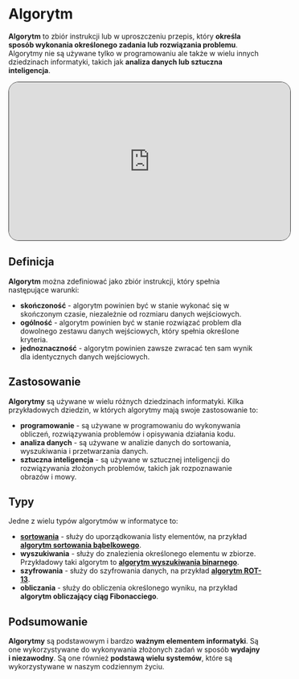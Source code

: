 # Algorytm

**Algorytm** to zbiór instrukcji lub w uproszczeniu przepis, który **określa sposób wykonania określonego zadania lub rozwiązania problemu**. Algorytmy nie są używane tylko w programowaniu ale także w wielu innych dziedzinach informatyki, takich jak **analiza danych lub sztuczna inteligencja**.

<iframe width="560" height="315" style="border: 1px solid rgb(49, 49, 49); border-radius: 20px;" src="https://www.youtube-nocookie.com/embed/6hfOvs8pY1k?si=b8pxxacTkmjKC9Jt" title="YouTube video player" frameborder="0" allow="accelerometer; autoplay; clipboard-write; encrypted-media; gyroscope; picture-in-picture; web-share" allowfullscreen></iframe>

## Definicja
**Algorytm** można zdefiniować jako zbiór instrukcji, który spełnia następujące warunki:
- **skończoność** - algorytm powinien być w stanie wykonać się w skończonym czasie, niezależnie od rozmiaru danych wejściowych.
- **ogólność** - algorytm powinien być w stanie rozwiązać problem dla dowolnego zestawu danych wejściowych, który spełnia określone kryteria.
- **jednoznaczność** - algorytm powinien zawsze zwracać ten sam wynik dla identycznych danych wejściowych.

## Zastosowanie
**Algorytmy** są używane w wielu różnych dziedzinach informatyki. Kilka przykładowych dziedzin, w których algorytmy mają swoje zastosowanie to:
- **programowanie** - są używane w programowaniu do wykonywania obliczeń, rozwiązywania problemów i opisywania działania kodu.
- **analiza danych** - są używane w analizie danych do sortowania, wyszukiwania i przetwarzania danych.
- **sztuczna inteligencja** - są używane w sztucznej inteligencji do rozwiązywania złożonych problemów, takich jak rozpoznawanie obrazów i mowy.

## Typy
Jedne z wielu typów algorytmów w informatyce to:
- [**sortowania**](as/index.html) - służy do uporządkowania listy elementów, na przykład [**algorytm sortowania bąbelkowego**](as/bab.md).
- **wyszukiwania** - służy do znalezienia określonego elementu w zbiorze. Przykładowy taki algorytm to [**algorytm wyszukiwania binarnego**](wb.md).
- **szyfrowania** - służy do szyfrowania danych, na przykład [**algorytm ROT-13**](sc.md).
- **obliczania** - służy do obliczenia określonego wyniku, na przykład **algorytm obliczający ciąg Fibonacciego**.

## Podsumowanie
**Algorytmy** są podstawowym i bardzo **ważnym elementem informatyki**. Są one wykorzystywane do wykonywania złożonych zadań w sposób **wydajny i niezawodny**. Są one również **podstawą wielu systemów**, które są wykorzystywane w naszym codziennym życiu.
